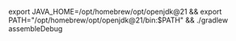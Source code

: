 export JAVA_HOME=/opt/homebrew/opt/openjdk@21 && export PATH="/opt/homebrew/opt/openjdk@21/bin:$PATH" && ./gradlew assembleDebug